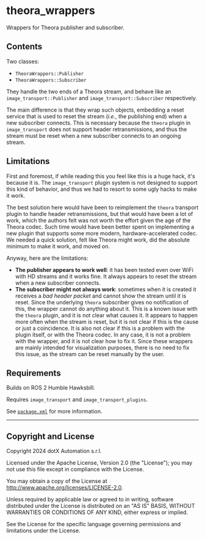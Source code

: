 # theora_wrappers

Wrappers for Theora publisher and subscriber.

## Contents

Two classes:

- `TheoraWrappers::Publisher`
- `TheoraWrappers::Subscriber`

They handle the two ends of a Theora stream, and behave like an `image_transport::Publisher` and `image_transport::Subscriber` respectively.

The main difference is that they wrap such objects, embedding a reset service that is used to reset the stream (*i.e.*, the publishing end) when a new subscriber connects. This is necessary because the `theora` plugin in `image_transport` does not support header retransmissions, and thus the stream must be reset when a new subscriber connects to an ongoing stream.

## Limitations

First and foremost, if while reading this you feel like this is a huge hack, it's because it is. The `image_transport` plugin system is not designed to support this kind of behavior, and thus we had to resort to some ugly hacks to make it work.

The best solution here would have been to reimplement the `theora` transport plugin to handle header retransmissions, but that would have been a lot of work, which the authors felt was not worth the effort given the age of the Theora codec. Such time would have been better spent on implementing a new plugin that supports some more modern, hardware-accelerated codec. We needed a quick solution, felt like Theora might work, did the absolute minimum to make it work, and moved on.

Anyway, here are the limitations:

- **The publisher appears to work well**: it has been tested even over WiFi with HD streams and it works fine. It always appears to reset the stream when a new subscriber connects.
- **The subscriber might not always work**: sometimes when it is created it receives a *bad header packet* and cannot show the stream until it is reset. Since the underlying `theora` subscriber gives no notification of this, the wrapper cannot do anything about it. This is a known issue with the `theora` plugin, and it is not clear what causes it. It appears to happen more often when the stream is reset, but it is not clear if this is the cause or just a coincidence. It is also not clear if this is a problem with the plugin itself, or with the Theora codec. In any case, it is not a problem with the wrapper, and it is not clear how to fix it. Since these wrappers are mainly intended for visualization purposes, there is no need to fix this issue, as the stream can be reset manually by the user.

## Requirements

Builds on ROS 2 Humble Hawksbill.

Requires `image_transport` and `image_transport_plugins`.

See [`package.xml`](package.xml) for more information.

---

## Copyright and License

Copyright 2024 dotX Automation s.r.l.

Licensed under the Apache License, Version 2.0 (the "License"); you may not use this file except in compliance with the License.

You may obtain a copy of the License at <http://www.apache.org/licenses/LICENSE-2.0>.

Unless required by applicable law or agreed to in writing, software distributed under the License is distributed on an "AS IS" BASIS, WITHOUT WARRANTIES OR CONDITIONS OF ANY KIND, either express or implied.

See the License for the specific language governing permissions and limitations under the License.
